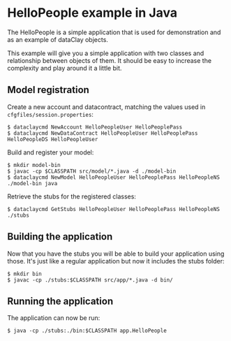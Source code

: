 
# HelloPeople example in Java

The HelloPeople is a simple application that is used for demonstration and as an
example of dataClay objects.

This example will give you a simple application with two classes and relationship 
between objects of them. It should be easy to increase the complexity and play around
it a little bit.

## Model registration

Create a new account and datacontract, matching the values used in `cfgfiles/session.properties`:

    $ dataclaycmd NewAccount HelloPeopleUser HelloPeoplePass
    $ dataclaycmd NewDataContract HelloPeopleUser HelloPeoplePass HelloPeopleDS HelloPeopleUser

Build and register your model:

    $ mkdir model-bin
    $ javac -cp $CLASSPATH src/model/*.java -d ./model-bin
    $ dataclaycmd NewModel HelloPeopleUser HelloPeoplePass HelloPeopleNS ./model-bin java

Retrieve the stubs for the registered classes:

    $ dataclaycmd GetStubs HelloPeopleUser HelloPeoplePass HelloPeopleNS ./stubs


## Building the application

Now that you have the stubs you will be able to build your application using those. It's just 
like a regular application but now it includes the stubs folder:

    $ mkdir bin
    $ javac -cp ./stubs:$CLASSPATH src/app/*.java -d bin/

## Running the application

The application can now be run:

    $ java -cp ./stubs:./bin:$CLASSPATH app.HelloPeople
